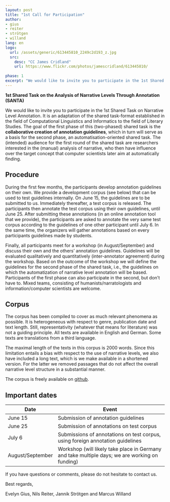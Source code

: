 ```yaml
--- 
layout: post
title: "1st Call for Participation"
author:
- gius
- reiter
- strötgen
- willand
lang: en
logo: 
  url: /assets/generic/613445810_2249c2d193_z.jpg
  src:
    desc: "CC James Cridland"
    url: https://www.flickr.com/photos/jamescridland/613445810/
  
phase: 1
excerpt: "We would like to invite you to participate in the 1st Shared Task on Narrative Level Annotation. It is an adaptation of the shared task-format established in the field of Computational Linguistics and Informatics to the field of Literary Studies. The goal of the first phase of this (two-phased) shared task is the ***collaborative creation of annotation guidelines***, which in turn will serve as a basis for the second phase, an automatisation-oriented shared task."
--- 
```


**1st Shared Task on the Analysis of Narrative Levels Through Annotation (SANTA)**

We would like to invite you to participate in the 1st Shared Task on Narrative Level Annotation. It is an adaptation of the shared task-format established in the field of Computational Linguistics and Informatics to the field of Literary Studies. The goal of the first phase of this (two-phased) shared task is the **collaborative creation of annotation guidelines**, which in turn will serve as a basis for the second phase, an automatisation-oriented shared task. The (intended) audience for the first round of the shared task are researchers interested in the (manual) analysis of narrative, who then have influence over the target concept that computer scientists later aim at automatically finding. 

## Procedure

During the first few months, the participants develop annotation guidelines on their own. We provide a development corpus (see below) that can be used to test guidelines internally. On June 15, the guidelines are to be submitted to us. Immediately thereafter, a test corpus is released. The participants then annotate the test corpus using their own guidelines, until June 25. After submitting these annotations (in an online annotation tool that we provide), the participants are asked to annotate the very same test corpus according to the guidelines of one other participant until July 6. In the same time, the organizers will gather annotations based on every participants guidelines made by students. 

Finally, all participants meet for a workshop (in August/September) and discuss their own and the others’ annotation guidelines. Guidelines will be evaluated qualitatively and quantitatively (inter-annotator agreement) during the workshop. Based on the outcome of the workshop we will define the guidelines for the second phase of the shared task, i.e., the guidelines on which the automatization of narrative level annotation will be based. Participants of the first phase can also participate in the second, but don’t have to. Mixed teams, consisting of humanists/narratologists and information/computer scientists are welcome. 

## Corpus

The corpus has been compiled to cover as much relevant phenomena as possible. It is heterogeneous with respect to genre, publication date and text length. Still, representativity (whatever that means for literature) was not a guiding principle. All texts are available in English and German. Some texts are translations from a third language.

The maximal length of the texts in this corpus is 2000 words. Since this limitation entails a bias with respect to the use of narrative levels, we also have included a long text, which is we make available in a shortened version. For the latter we removed passages that do not affect the overall narrative level structure in a substantial manner. 

The corpus is freely available on [github](https://github.com/SharedTasksInTheDH/phase-1-development-corpus).

## Important dates


| Date | Event | 
| -- | -- |
| June 15 | Submission of annotation guidelines
| June 25 |Submission of annotations on test corpus
| July 6 | Submissions of annotations on test corpus, using foreign annotation guidelines 
| August/September |Workshop (will likely take place in Germany and take multiple days; we are working on funding) 


If you have questions or comments, please do not hesitate to contact us.

Best regards,

Evelyn Gius, Nils Reiter, Jannik Strötgen and Marcus Willand
